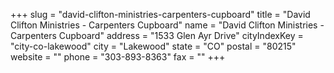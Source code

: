+++
slug = "david-clifton-ministries-carpenters-cupboard"
title = "David Clifton Ministries - Carpenters Cupboard"
name = "David Clifton Ministries - Carpenters Cupboard"
address = "1533 Glen Ayr Drive"
cityIndexKey = "city-co-lakewood"
city = "Lakewood"
state = "CO"
postal = "80215"
website = ""
phone = "303-893-8363"
fax = ""
+++
